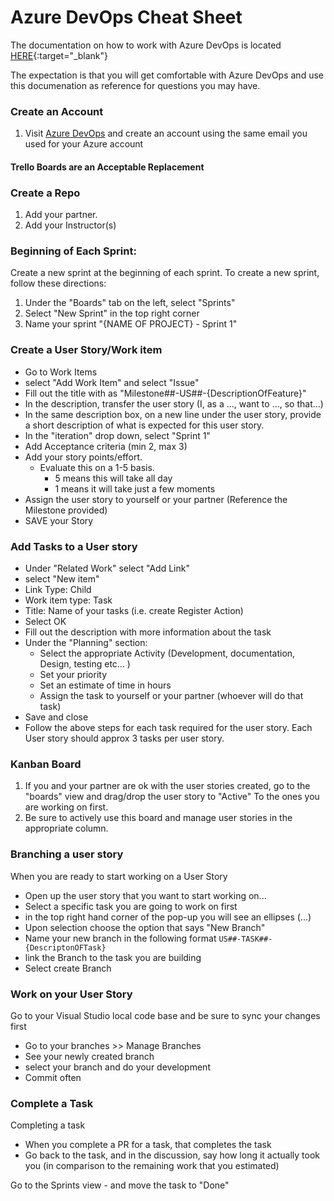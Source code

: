 # Azure DevOps Cheat Sheet

The documentation on how to work with Azure DevOps is located [HERE](https://docs.microsoft.com/en-us/vsts/git/share-your-code-in-git-vs-2017?view=vsts){:target="_blank"}

The expectation is that you will get comfortable with Azure DevOps and use this documenation as reference for questions you may have.

### Create an Account
1. Visit [Azure DevOps](https://visualstudio.microsoft.com/team-services/) and create an account using the same email you used for your Azure account

#### Trello Boards are an Acceptable Replacement

### Create a Repo
1. Add your partner.
2. Add your Instructor(s)

### Beginning of Each Sprint:
Create a new sprint at the beginning of each sprint. To create a new sprint, follow these directions:
1. Under the "Boards" tab on the left, select "Sprints"
2. Select "New Sprint" in the top right corner
3. Name your sprint "{NAME OF PROJECT} - Sprint 1"

### Create a User Story/Work item
   - Go to Work Items
   - select "Add Work Item" and select "Issue"
   - Fill out the title with as "Milestone##-US##-{DescriptionOfFeature}"
   - In the description, transfer the user story (I, as a ..., want to ..., so that...)
   - In the same description box, on a new line under the user story, provide a short description of what is expected for this user story.
   - In the "iteration" drop down, select "Sprint 1"
   - Add Acceptance criteria (min 2, max 3)
   - Add your story points/effort.
		- Evaluate this on a 1-5 basis.
			- 5 means this will take all day
			- 1 means it will take just a few moments
   - Assign the user story to yourself or your partner (Reference the Milestone provided)
   - SAVE your Story

### Add Tasks to a User story
   - Under "Related Work" select "Add Link"
   - select "New item"
   - Link Type: Child
   - Work item type: Task
   - Title: Name of your tasks (i.e. create Register Action)
   - Select OK
   - Fill out the description with more information about the task
   - Under the "Planning" section:
	   - Select the appropriate Activity (Development, documentation, Design, testing etc... )
	   - Set your priority
	   - Set an estimate of time in hours
	   - Assign the task to yourself or your partner (whoever will do that task)
   - Save and close
   - Follow the above steps for each task required for the user story. Each User story should approx 3 tasks per user story.

### Kanban Board

1. If you and your partner are ok with the user stories created, go to the "boards" view and drag/drop the user story to "Active" To the ones you are working on first.
2. Be sure to actively use this board and manage user stories in the appropriate column.

### Branching a user story
When you are ready to start working on a User Story
  - Open up the user story that you want to start working on...
  - Select a specific task you are going to work on first
  - in the top right hand corner of the pop-up you will see an ellipses (...)
  -  Upon selection choose the option that says "New Branch"
  - Name your new branch in the following format `US##-TASK##-{DescriptonOFTask}`
  - link the Branch to the task you are building
  - Select create Branch


### Work on your User Story
Go to your Visual Studio local code base and be sure to sync your changes first
   - Go to your branches >> Manage Branches
   - See your newly created branch
   - select your branch and do your development
   - Commit often


### Complete a Task
Completing a task
 - When you complete a PR for a task, that completes the task
 - Go back to the task, and in the discussion, say how long it actually took you (in comparison to the remaining work that you estimated)

Go to the Sprints view - and move the task to "Done"
